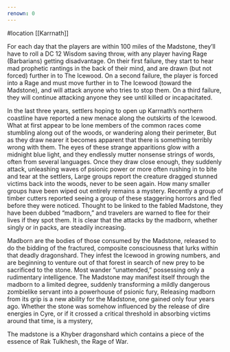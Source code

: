 ```yaml
---
renown: 0
---
```

 #location [[Karrnath]]

For each day that the players are within 100 miles of the Madstone, they’ll have to roll a DC 12 Wisdom saving throw, with any player having Rage (Barbarians) getting disadvantage. On their first failure, they start to hear mad prophetic rantings in the back of their mind, and are drawn (but not forced) further in to The Icewood. On a second failure, the player is forced into a Rage and must move further in to The Icewood (toward the Madstone), and will attack anyone who tries to stop them. On a third failure, they will continue attacking anyone they see until killed or incapacitated.

In the last three years, settlers hoping to open up Karrnath’s northern coastline have reported a new menace along the outskirts of the lcewood. What at first appear to be lone members of the common races come stumbling along out of the woods, or wandering along their perimeter, But as they draw nearer it becomes apparent that there is something terribly wrong with them. The eyes of these strange apparitions glow with a midnight blue light, and they endlessly mutter nonsense strings of words, often from several languages. Once they draw close enough, they suddenly attack, unleashing waves of psionic power or more often rushing in to bite and tear at the settlers, Large groups report the creature dragged stunned victims back into the woods, never to be seen again. How many smaller groups have been wiped out entirely remains a mystery. Recently a group of timber cutters reported seeing a group of these staggering horrors and fled before they were noticed. Thought to be linked to the fabled Madstone, they have been dubbed “madborn,” and travelers are warned to flee for their lives if they spot them. It is clear that the attacks by the madborn, whether singly or in packs, are steadily increasing.

Madborn are the bodies of those consumed by the Madstone, released to do the bidding of the fractured, composite consciousness that lurks within that deadly dragonshard. They infest the lcewood in growing numbers, and are beginning to venture out of that forest in search of new prey to be sacrificed to the stone. Most wander “unattended,” possessing only a rudimentary intelligence. The Madstone may manifest itself through the madborn to a limited degree, suddenly transforming a mildly dangerous zombielike servant into a powerhouse of psionic fury, Releasing madborn from its grip is a new ability for the Madstone, one gained only four years ago. Whether the stone was somehow influenced by the release of dire energies in Cyre, or if it crossed a critical threshold in absorbing victims around that time, is a mystery,

The madstone is a Khyber dragonshard which contains a piece of the essence of Rak Tulkhesh, the Rage of War.
